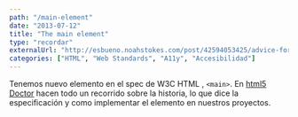 ```yaml
---
path: "/main-element"
date: "2013-07-12"
title: "The main element"
type: "recordar"
externalUrl: "http://esbueno.noahstokes.com/post/42594053425/advice-for-up-and-coming-front-end-developers"
categories: ["HTML", "Web Standards", "A11y", "Accesibilidad"]
---
```


Tenemos nuevo elemento en el spec de W3C HTML , `<main>`. En [html5 Doctor](http://html5doctor.com/the-main-element/) hacen todo un recorrido sobre la historia, lo que dice la especificación y como implementar el elemento en nuestros proyectos.
